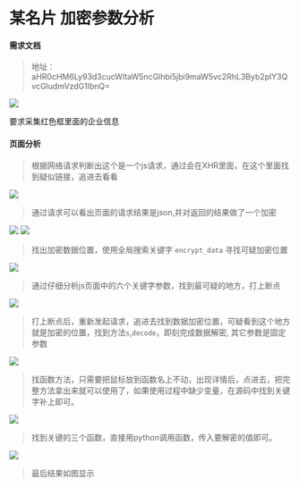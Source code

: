 # 某名片 加密参数分析

#### 需求文档

> 地址：aHR0cHM6Ly93d3cucWltaW5ncGlhbi5jbi9maW5vc2RhL3Byb2plY3QvcGludmVzdG1lbnQ=

![](https://tva1.sinaimg.cn/large/0081Kckwly1gl63czy5hxj31fu0u0naf.jpg)

要求采集红色框里面的企业信息


#### 页面分析

> 根据网络请求判断出这个是一个js请求，通过会在XHR里面，在这个里面找到疑似链接，追进去看看

![](https://tva1.sinaimg.cn/large/0081Kckwly1gl63czy5hxj31fu0u0naf.jpg)

> 通过请求可以看出页面的请求结果是json,并对返回的结果做了一个加密

![](https://tva1.sinaimg.cn/large/0081Kckwly1gl63jimbv3j31q60naq6s.jpg)
![](https://tva1.sinaimg.cn/large/0081Kckwly1gl63kuqj53j31ys0p4wh9.jpg)

> 找出加密数据位置，使用全局搜索关键字 `encrypt_data` 寻找可疑加密位置



![](https://tva1.sinaimg.cn/large/0081Kckwly1gl63n1clqwj31x70u0qdb.jpg)

> 通过仔细分析js页面中的六个关键字参数，找到最可疑的地方，打上断点



![](https://tva1.sinaimg.cn/large/0081Kckwly1gl63nur0ggj31mm0u0qg6.jpg)

> 打上断点后，重新发起请求，追进去找到数据加密位置，可疑看到这个地方就是加密的位置，找到方法`s`,`decode`，即刻完成数据解密,
> 其它参数是固定参数

![](https://tva1.sinaimg.cn/large/0081Kckwly1gl63nur0ggj31mm0u0qg6.jpg)

> 找函数方法，只需要把鼠标放到函数名上不动，出现详情后，点进去，把完整方法拿出来就可以使用了，如果使用过程中缺少变量，在源码中找到关键字补上即可。

![](https://tva1.sinaimg.cn/large/0081Kckwly1gl63x3nsxfj31x70u0n7n.jpg)

> 找到关键的三个函数，直接用python调用函数，传入要解密的值即可。 

![](https://tva1.sinaimg.cn/large/0081Kckwly1gl63zbrkj9j31c40segqu.jpg)

> 最后结果如图显示
